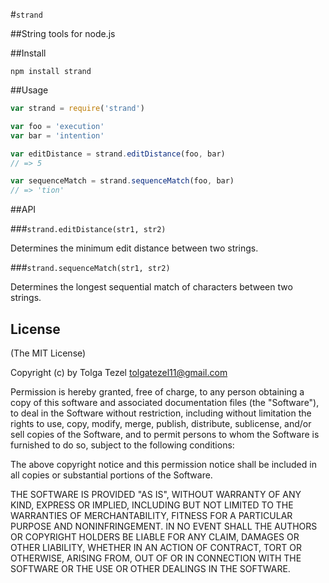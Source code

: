 #`strand`

##String tools for node.js

##Install

```
npm install strand
```

##Usage
```javascript
var strand = require('strand')

var foo = 'execution'
var bar = 'intention'

var editDistance = strand.editDistance(foo, bar)
// => 5

var sequenceMatch = strand.sequenceMatch(foo, bar)
// => 'tion'
```

##API

###`strand.editDistance(str1, str2)`

Determines the minimum edit distance between two strings.

###`strand.sequenceMatch(str1, str2)`

Determines the longest sequential match of characters between two strings.

## License 

(The MIT License)

Copyright (c) by Tolga Tezel <tolgatezel11@gmail.com>

Permission is hereby granted, free of charge, to any person obtaining a copy
of this software and associated documentation files (the "Software"), to deal
in the Software without restriction, including without limitation the rights
to use, copy, modify, merge, publish, distribute, sublicense, and/or sell
copies of the Software, and to permit persons to whom the Software is
furnished to do so, subject to the following conditions:

The above copyright notice and this permission notice shall be included in
all copies or substantial portions of the Software.

THE SOFTWARE IS PROVIDED "AS IS", WITHOUT WARRANTY OF ANY KIND, EXPRESS OR
IMPLIED, INCLUDING BUT NOT LIMITED TO THE WARRANTIES OF MERCHANTABILITY,
FITNESS FOR A PARTICULAR PURPOSE AND NONINFRINGEMENT. IN NO EVENT SHALL THE
AUTHORS OR COPYRIGHT HOLDERS BE LIABLE FOR ANY CLAIM, DAMAGES OR OTHER
LIABILITY, WHETHER IN AN ACTION OF CONTRACT, TORT OR OTHERWISE, ARISING FROM,
OUT OF OR IN CONNECTION WITH THE SOFTWARE OR THE USE OR OTHER DEALINGS IN
THE SOFTWARE.